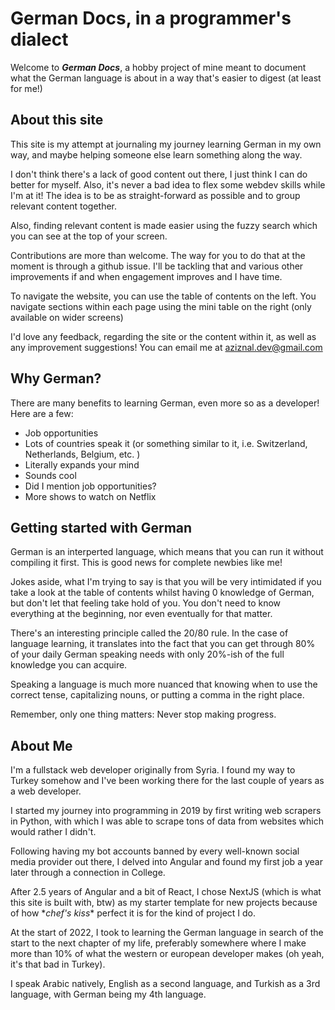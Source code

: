 # German Docs, in a programmer's dialect

Welcome to **_German Docs_**, a hobby project of mine meant to document what the
German language is about in a way that's easier to digest (at least for me!)

## About this site

This site is my attempt at journaling my journey learning German in my own way, and
maybe helping someone else learn something along the way.

I don't think there's a lack of good content out there, I just think I can do
better for myself. Also, it's never a bad idea to flex some webdev skills
while I'm at it! The idea is to be as straight-forward as possible and to group
relevant content together.

Also, finding relevant content is made easier using the fuzzy search which you can
see at the top of your screen.

Contributions are more than welcome. The way for you to do that at the moment is
through a github issue. I'll be tackling that and various other improvements if
and when engagement improves and I have time.

To navigate the website, you can use the table of contents on the left. You
navigate sections within each page using the mini table on the right (only
available on wider screens)

I'd love any feedback, regarding the site or the content within it, as well as
any improvement suggestions! You can email me at [aziznal.dev@gmail.com](mailto:aziznal.dev@gmail.com)

## Why German?

There are many benefits to learning German, even more so as a developer! Here
are a few:

- Job opportunities
- Lots of countries speak it
  (or something similar to it, i.e. Switzerland, Netherlands, Belgium, etc. )
- Literally expands your mind
- Sounds cool
- Did I mention job opportunities?
- More shows to watch on Netflix

## Getting started with German

German is an interperted language, which means that you can run it
without compiling it first. This is good news for complete newbies like
me!

Jokes aside, what I'm trying to say is that you will be very intimidated if you
take a look at the table of contents whilst having 0 knowledge of German, but
don't let that feeling take hold of you. You don't need to know everything at the
beginning, nor even eventually for that matter.

There's an interesting principle called the 20/80 rule. In the case of language
learning, it translates into the fact that you can get through 80% of your daily
German speaking needs with only 20%-ish of the full knowledge you can acquire.

Speaking a language is much more nuanced that knowing when to use the correct
tense, capitalizing nouns, or putting a comma in the right place.

Remember, only one thing matters: Never stop making progress.

## About Me

I'm a fullstack web developer originally from Syria. I found my way to Turkey
somehow and I've been working there for the last couple of years as a web developer.

I started my journey into programming in 2019 by first writing web scrapers in
Python, with which I was able to scrape tons of data from websites which would
rather I didn't.

Following having my bot accounts banned by every well-known social media provider
out there, I delved into Angular and found my first job a year later through a
connection in College.

After 2.5 years of Angular and a bit of React, I chose NextJS (which is what
this site is built with, btw) as my starter template for new projects because of
how \*_chef's kiss_\* perfect it is for the kind of project I do.

At the start of 2022, I took to learning the German language in search of the
start to the next chapter of my life, preferably somewhere where I make more
than 10% of what the western or european developer makes (oh yeah, it's that bad in Turkey).

I speak Arabic natively, English as a second language, and Turkish as a 3rd language, with German being my 4th language.
